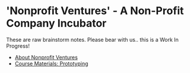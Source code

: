 # 'Nonprofit Ventures' - A Non-Profit Company Incubator

These are raw brainstorm notes.  Please bear with us..  this is a Work In Progress!

* [About Nonprofit Ventures](brainstorm-notes/about-npv.md)
* [Course Materials: Prototyping](course-materials/README.md)
